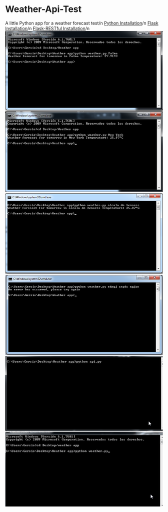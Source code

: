 # Weather-Api-Test
A little Python app for a weather forecast test/n
[Python Installation](https://www.python.org/downloads/)/n
[Flask Installation](http://flask.pocoo.org/docs/1.0/installation/#install-flask)/n
[Flask-RESTful Installation](https://flask-restful.readthedocs.io/en/0.3.5/installation.html)/n
![alt-text](https://github.com/SergioGnz/Weather-Api-Test/blob/master/Docu/Resources/1%20word.png)
![alt-text](https://github.com/SergioGnz/Weather-Api-Test/blob/master/Docu/Resources/2%20word.png)
![alt-text](https://github.com/SergioGnz/Weather-Api-Test/blob/master/Docu/Resources/3%20word.png)
![alt-text](https://github.com/SergioGnz/Weather-Api-Test/blob/master/Docu/Resources/Error.png)
![alt-text](https://github.com/SergioGnz/Weather-Api-Test/blob/master/Docu/Resources/Gif%20Api.gif)
![alt-text](https://github.com/SergioGnz/Weather-Api-Test/blob/master/Docu/Resources/Gif%20App.gif)
